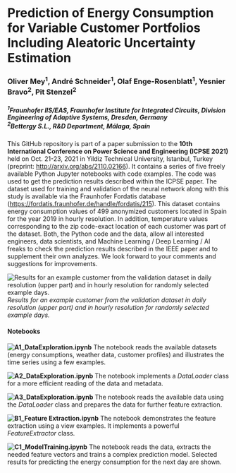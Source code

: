 # Prediction of Energy Consumption for Variable Customer Portfolios Including Aleatoric Uncertainty Estimation
### Oliver Mey<sup>1</sup>, André Schneider<sup>1</sup>, Olaf Enge-Rosenblatt<sup>1</sup>, Yesnier Bravo<sup>2</sup>, Pit Stenzel<sup>2</sup>
##### <sup>1</sup>Fraunhofer IIS/EAS, Fraunhofer Institute for Integrated Circuits, Division Engineering of Adaptive Systems, Dresden, Germany<br><sup>2</sup>Bettergy S.L., R&D Department, Málaga, Spain

This GitHub repository is part of a paper submission to the **10th International Conference on Power Science and Engineering (ICPSE 2021)** held on Oct. 21-23, 2021 in Yildiz Technical University, Istanbul, Turkey (preprint: http://arxiv.org/abs/2110.02166). It contains a series of five freely available Python Jupyter notebooks with code examples. The code was used to get the prediction results described within the ICPSE paper. The dataset used for training and validation of the neural network along with this study is available via the Fraunhofer Fordatis database (https://fordatis.fraunhofer.de/handle/fordatis/215). This dataset contains energy consumption values of 499 anonymized customers located in Spain for the year 2019 in hourly resolution. In addition, temperature values corresponding to the zip code-exact location of each customer was part of the dataset. Both, the Python code and the data, allow all interested engineers, data scientists, and Machine Learning / Deep Learning / AI freaks to check the prediction results described in the IEEE paper and to supplement their own analyzes. We look forward to your comments and suggestions for improvements.

![Results for an example customer from the validation dataset in daily resolution (upper part) and in hourly resolution for randomly selected example
days.](figures/figure_5.png)
*Results for an example customer from the validation dataset in daily resolution (upper part) and in hourly resolution for randomly selected example
days.*

#### Notebooks

**![A1_DataExploration.ipynb](notebooks/A1_DataExploration.ipynb)**
The notebook reads the available datasets (energy consumptions, weather data, customer profiles) and illustrates the time series using a few examples.

**![A2_DataExploration.ipynb](notebooks/A2_DataExploration.ipynb)**
The notebook implements a *DataLoader* class for a more efficient reading of the data and metadata. 

**![A3_DataExploration.ipynb](notebooks/A3_DataExploration.ipynb)**
The notebook reads the available data using the *DataLoader* class and prepares the data for further feature extraction.

**![B1_Feature Extraction.ipynb](notebooks/B1_FeatureExtraction.ipynb)**
The notebook demonstrates the feature extraction using a view examples. It implements a powerful *FeatureExtractor* class.

**![C1_ModelTraining.ipynb](notebooks/C1_ModelTraining.ipynb)**
The notebook reads the data, extracts the needed feature vectors and trains a complex prediction model. Selected results for predicting the energy consumption for the next day are shown.

